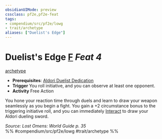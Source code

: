 ```yaml
---
obsidianUIMode: preview
cssclass: pf2e,pf2e-feat
tags:
- compendium/src/pf2e/lowg
- trait/archetype
aliases: ["Duelist's Edge"]
---
```

# Duelist's Edge  [F](/rules/core-rulebook/chapter-9-playing-the-game.md#Actions "Free Action") *Feat 4*  
[archetype](/rules/traits/archetype.md)  

- **Prerequisites**: [Aldori Duelist Dedication](/compendium/feats/aldori-duelist-dedication-lowg.md)
- **Trigger** You roll initiative, and you can observe at least one opponent.
- **Activity** Free Action

You hone your reaction time through duels and learn to draw your weapon seamlessly as you begin a fight. You gain a +2 circumstance bonus to the triggering initiative roll, and you can immediately [Interact](/rules/actions/interact.md) to draw your Aldori dueling sword.

*Source: Lost Omens: World Guide p. 35*  
%% #compendium/src/pf2e/lowg #trait/archetype %%